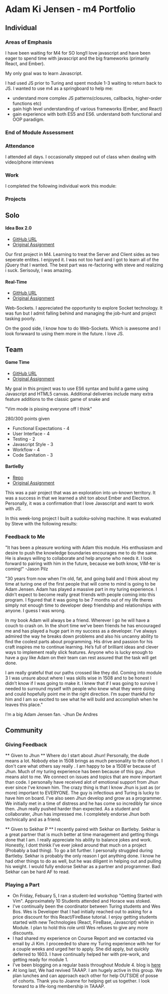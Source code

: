 # Adam Ki Jensen - m4 Portfolio

## Individual

### Areas of Emphasis

I have been waiting for M4 for SO long!I love javascript and have been eager to
spend time with javascript and the big frameworks (primarily React, and Ember).

My only goal was to learn Javascript.

I had used JS prior to Turing and spent module 1-3 waiting to return back to JS. I wanted
to use m4 as a springboard to help me:
* understand more complex JS patterns(closures, callbacks, higher-order functions etc)
* gain high level understanding of various frameworks (Ember, and React)
* gain experience with both ES5 and ES6. understand both functional and OOP paradigm.

### End of Module Assessment

### Attendance

I attended all days. I occasionally stepped out of class when dealing with video/phone interviews

### Work

I completed the following individual work this module:

### Projects

## Solo

#### Idea Box 2.0

* [GitHub URL](https://github.com/adamki/ideabox2.0)
* [Original Assignment](https://github.com/turingschool/curriculum/blob/master/source/projects/revenge_of_idea_box.markdown)

Our first project in M4. Learning to treat the Server and Client sides as two seperate entites. 
I enjoyed it. I was not too hard and I got to learn all of the jQuery that I wanted.
The best part was re-factoring with steve and realizing i suck. Serisouly, I was amazing.



#### Real-Time

* [GitHub URL](https://github.com/adamki/real-time)
* [Original Assignment](https://github.com/turingschool/curriculum/blob/master/source/projects/real_time.markdown)

Web-Sockets. I appreciated the opportunity to explore Socket technology. It was fun but I
admit falling behind and managing the job-hunt and project tasking poorly.

On the good side, I know how to do Web-Sockets. Which is awesome and I look forwward to
using them more in the future. I love JS.


## Team

#### Game Time

* [GitHub URL](https://github.com/adamki/snake)
* [Original Assignment](https://github.com/turingschool/lesson_plans/blob/master/ruby_04-apis_and_scalability/gametime_project.markdown)

My goal in this project was to use ES6 syntax and build a game using Javascript and HTML5 canvas.
Additional deliveries include many extra feature additions to the classic game of snake and

"Vim mode is pissing everyone off I think"

280/300 points given
* Functional Expectations - 4
* User Interface - 4
* Testing - 2
* Javascript Style - 3
* Workflow - 4
* Code Sanitation - 3


#### BartleBy

* [Repo](https://github.com/sekharp/bartleby/)
* [Original Assignment](https://github.com/turingschool/lesson_plans/blob/master/ruby_04-apis_and_scalability/bartleby_project.markdown)

This was a pair project that was an exploration into un-known territory. It was a success in that
we learned a shit ton about Ember and Electron. Personally, it was a confirmation that I
love Javascript and want to work with JS.

In this week-long project I built a sudoku-solving machine. It was
evaluated by Steve with the following results:






### Feedback to Me

"It has been a pleasure working with Adam this module. His enthusiasm and desire
to push the knowledge boundaries encourages me to do the same. He is always
willing to collaborate and help anyone who needs it. I look forward to pairing
with him in the future, because we both know, VIM-ter is coming!"
-Jason Pilz

"30 years from now when I’m old, fat, and going bald and I think about my time at
turing one of the first people that will come to mind is going to be Adam Jensen.
Adam has played a massive part in my turing experience. I didn’t expect to become
really great friends with people coming into this program. I figured that it
was going to be 7 months out of my life theres simply not enough time to
developer deep friendship and relationships with anyone. I guess I was wrong.

In my book Adam will always be a friend. Wherever I go he will have a couch to crash
on. In the short time we’ve been friends he has encouraged me and has played a
huge part in my success as a developer.  I’ve always admired the way he breaks
down problems and also his uncanny ability to find the coolest parts about
programming. His drive and passion for his craft inspires me to continue
learning. He’s full of brilliant ideas and clever ways to implement really slick
features. Anyone who is lucky enough to have a guy like Adam on their team can
rest assured that the task will get done.

I am really grateful that our paths crossed like they did. Coming into module 3
I was unsure about where I was skills wise in 1508 and to be honest I didn’t know
if I was going to make it. I knew that if I was going to survive I needed to
surround myself with people who knew what they were doing and could hopefully
point me in the right direction. I’m super thankful for him and I am so
excited to see what he will build and accomplish when he leaves this place."

I’m a big Adam Jensen fan.
-Jhun De Andres

## Community

### Giving Feedback

** Given to Jhun **
Where do I start about Jhun! Personally, the dude means a lot. Nobody else in
1508 brings as much personality to the cohort. I don't care what others say really
. I am happy to be a 1508'er because of Jhun. Much of my turing experience has
been because of this guy.  Jhun means alot to me. We connect on issues and
topics that are more important than code. I personally have received alot of
emotional support from Jhun ever since I've known him. The crazy thing is that
I know Jhun is just as (or more) important to EVERYONE. The guy is infectious
and Turing is lucky to have him on board.  I've also seen Jhun develop and
grow as a programmer. We initially met in a time of distress and he has come
so incredibly far since then. Jhun really pushed harder than expected. As a student
and collaborater, Jhun has impressed me. I completely endorse Jhun both technically and as a friend.

** Given to Sekhar P **
I recently paired with Sekhar on Bartleby. Sekhar is a great partner that is much better at time management and getting things done that I am. I really appreciate his ability to balance jokes and work. Honestly, I dont thinkk I’ve ever joked around that much on a project (Probably a bad thing).
To go a bit further. I personally struggled during Bartleby. Sekhar is probably the only reason I got anything done. I know he had other things to do as well, but he was diligent in helping out and pulling his weight. I would fully endorse Sekhar as a partner and programmer.
Bad: Sekhar can be hard AF to read.


### Playing a Part

* On Friday, Febuary 5, I ran a student-led workshop "Getting Started with Vim". Approximately 10 Students attended and Horace was stoked.
* I've continually been the coordinator between Turing students and Wes Bos. Wes is Developer
that I had initially reached out to asking for a price discount for this React/FireBase tutorial.
I enjoy getting students started with new Technologies (React, FireBase, Javascript) while in Module. I
plan to hold this role until Wes refuses to give any more discounts.
* I had shared my experience on Course Report and we contacted via email by Ji Kim. I proceeded to share my Turing experience
with her for a couple weeks and urged her to apply. She did apply, but quickly deferred to 1603. I have continually helped her with
pre-work, and getting ready for module 1.
* I've been blogging on a regular basis throughout Module 4. blog is [here](https://medium.com/@adamkijensen)
* At long last, We had revived TAAAP. I am hugely active in this group. We plan lunches
and can approach each other for help OUTSIDE of posse of cohorts. Thank you to 
Joanne for helping get us together. I look forward to a life-long membership in
TAAAP.

